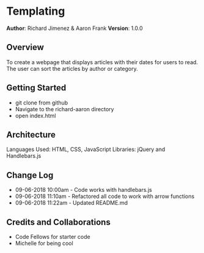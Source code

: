 # Templating

**Author**: Richard Jimenez & Aaron Frank
**Version**: 1.0.0

## Overview
<!-- Provide a high level overview of what this application is and why you are building it, beyond the fact that it's an assignment for a Code Fellows 301 class. (i.e. What's your problem domain?) -->
To create a webpage that displays articles with their dates for users to read. The user can sort the articles by author or category.

## Getting Started
<!-- What are the steps that a user must take in order to build this app on their own machine and get it running? -->
* git clone from github
* Navigate to the richard-aaron directory
* open index.html

## Architecture
<!-- Provide a detailed description of the application design. What technologies (languages, libraries, etc) you're using, and any other relevant design information. -->
Languages Used: HTML, CSS, JavaScript
Libraries: jQuery and Handlebars.js

## Change Log
<!-- Use this are to document the iterative changes made to your application as each feature is successfully implemented. Use time stamps. Here's an examples:

01-01-2001 4:59pm - Application now has a fully-functional express server, with GET and POST routes for the book resource. -->
* 09-06-2018 10:00am - Code works with handlebars.js
* 09-06-2018 11:10am - Refactored all code to work with arrow functions
* 09-06-2018 11:22am - Updated README.md


## Credits and Collaborations
<!-- Give credit (and a link) to other people or resources that helped you build this application. -->
* Code Fellows for starter code
* Michelle for being cool